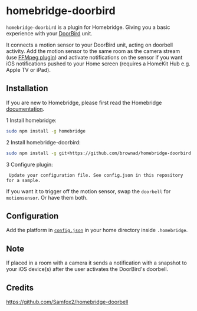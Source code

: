 # homebridge-doorbird

`homebridge-doorbird` is a plugin for Homebridge.  Giving you a basic experience with your [DoorBird](https://www.doorbird.com) unit.

It connects a motion sensor to your DoorBird unit, acting on doorbell activity.  Add the motion sensor to the same room as the camera stream (use [FFMpeg plugin](https://github.com/KhaosT/homebridge-camera-ffmpeg)) and activate notifications on the sensor if you want iOS notifications pushed to your Home screen (requires a HomeKit Hub e.g. Apple TV or iPad).  

## Installation

If you are new to Homebridge, please first read the Homebridge [documentation](https://www.npmjs.com/package/homebridge).

1 Install homebridge:
```sh
sudo npm install -g homebridge
```
2 Install homebridge-doorbird:
```sh
sudo npm install -g git+https://github.com/brownad/homebridge-doorbird.git
```
3 Configure plugin:
```
 Update your configuration file. See config.json in this repository for a sample.
```
If you want it to trigger off the motion sensor, swap the `doorbell` for `motionsensor`.  Or have them both.

## Configuration

Add the platform in [`config.json`](https://github.com/brownad/homebridge-doorbird/blob/master/config.json) in your home directory inside `.homebridge`.  

## Note
If placed in a room with a camera it sends a notification with a snapshot to your iOS device(s) after the user activates the DoorBird's doorbell.

## Credits
https://github.com/Samfox2/homebridge-doorbell
